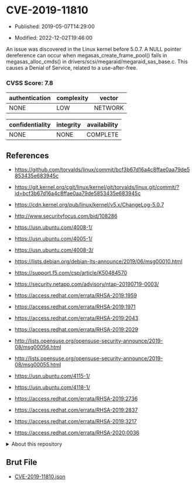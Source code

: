 # CVE-2019-11810

- Published: 2019-05-07T14:29:00

- Modified: 2022-12-02T19:46:00

An issue was discovered in the Linux kernel before 5.0.7. A NULL pointer dereference can occur when megasas_create_frame_pool() fails in megasas_alloc_cmds() in drivers/scsi/megaraid/megaraid_sas_base.c. This causes a Denial of Service, related to a use-after-free.

### CVSS Score: **7.8**

| authentication | complexity | vector |
| --- | --- | --- |
| NONE | LOW | NETWORK |

| confidentiality | integrity | availability |
| --- | --- | --- |
| NONE | NONE | COMPLETE |

## References

* https://github.com/torvalds/linux/commit/bcf3b67d16a4c8ffae0aa79de5853435e683945c

* https://git.kernel.org/cgit/linux/kernel/git/torvalds/linux.git/commit/?id=bcf3b67d16a4c8ffae0aa79de5853435e683945c

* https://cdn.kernel.org/pub/linux/kernel/v5.x/ChangeLog-5.0.7

* http://www.securityfocus.com/bid/108286

* https://usn.ubuntu.com/4008-1/

* https://usn.ubuntu.com/4005-1/

* https://usn.ubuntu.com/4008-3/

* https://lists.debian.org/debian-lts-announce/2019/06/msg00010.html

* https://support.f5.com/csp/article/K50484570

* https://security.netapp.com/advisory/ntap-20190719-0003/

* https://access.redhat.com/errata/RHSA-2019:1959

* https://access.redhat.com/errata/RHSA-2019:1971

* https://access.redhat.com/errata/RHSA-2019:2043

* https://access.redhat.com/errata/RHSA-2019:2029

* http://lists.opensuse.org/opensuse-security-announce/2019-08/msg00056.html

* http://lists.opensuse.org/opensuse-security-announce/2019-08/msg00055.html

* https://usn.ubuntu.com/4115-1/

* https://usn.ubuntu.com/4118-1/

* https://access.redhat.com/errata/RHSA-2019:2736

* https://access.redhat.com/errata/RHSA-2019:2837

* https://access.redhat.com/errata/RHSA-2019:3217

* https://access.redhat.com/errata/RHSA-2020:0036

<details>
<summary>About this repository</summary> 

  This repository is part of the project [Live Hack CVE](https://github.com/Live-Hack-CVE). Main website can be found [www.live-hack.org](https://www.live-hack.org) 
  
  Made by [Sn0wAlice](https://github.com/Sn0wAlice) for the people that care about security and need to have a feed of the latest CVEs. Hope you enjoy it, don't forget to star the repo and follow me on [Twitter](https://twitter.com/Sn0wAlice) and [Github](https://github.com/Sn0wAlice). And that is my [personnal website](https://www.alice-snow.me/)

  - [Home Page](https://github.com/Live-Hack-CVE)
  - [Framework](https://github.com/Live-Hack-CVE/cve-framework)
  - [CVE database](https://github.com/Live-Hack-CVE/full_database)
  - [Changelog](https://github.com/Live-Hack-CVE/Changelog)
</details>

## Brut File

* [CVE-2019-11810.json](https://raw.githubusercontent.com/Live-Hack-CVE/full_database/main/cves/2019/CVE-2019-11810.json)

